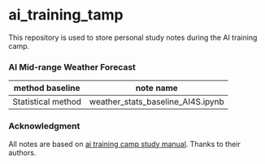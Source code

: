 # ai_training_tamp
This repository is used to store personal study notes during the AI training camp.

### AI Mid-range Weather Forecast
|method baseline| note name|
|-|-|
|Statistical method|weather_stats_baseline_AI4S.ipynb|

### Acknowledgment

All notes are based on [ai training camp study manual](https://datawhaler.feishu.cn/docx/SRkydw1ufoAclmxeIfAct4uGnAb). Thanks to their authors.
